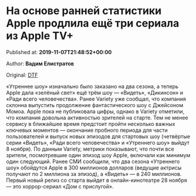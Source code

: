 
# На основе ранней статистики Apple продлила ещё три сериала из Apple TV+

Published at: **2019-11-07T21:48:52+00:00**

Author: **Вадим Елистратов**

Original: [DTF](https://dtf.ru/cinema/80209-na-osnove-ranney-statistiki-apple-prodlila-eshche-tri-seriala-iz-apple-tv)

«Утреннее шоу» изначально было заказано на два сезона, а теперь Apple дала «зелёный свет» ещё трём шоу — «Видеть», «Дикинсон» и «Ради всего человечества». Ранее Variety уже сообщал, что компания склонна выпустить продолжение фантастического шоу с Джейсоном Момоа.
Apple пока не публиковала цифры, однако в Variety отметили, что компания довольна активностью зрителей на старте. Тем не менее сервису в ближайшее время предстоит пройти несколько важных ключевых моментов — окончание пробного периода для части пользователей и выпуск новых эпизодов для стартовых шоу (четвёртые серии «Видеть», «Ради всего человечества» и «Утреннего шоу» выйдут 8 ноября).
По данным Variety, метрики показывают, что почти все зрители, посмотревшие один эпизод шоу Apple, включали как минимум один следующий.
Ранее СМИ сообщили, что два сезона «Утреннего шоу» обойдутся Apple в 300 миллионов долларов (ведущие актрисы получают по 2 миллиона за эпизод), а «Видеть» — в 240 миллионов.
Первый новый релиз со старта выйдет в онлайн-кинотеатре 28 ноября — это хоррор-сериал «Дом с прислугой».
